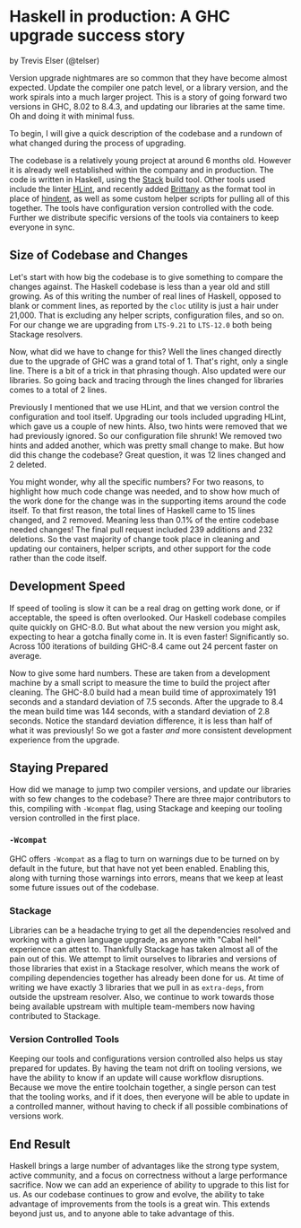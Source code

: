 # Haskell in production: A GHC upgrade success story
by Trevis Elser (@telser)

Version upgrade nightmares are so common that they have become almost expected.
Update the compiler one patch level, or a library version, and the work spirals
into a much larger project. This is a story of going forward two versions in
GHC, 8.02 to 8.4.3, and updating our libraries at the same time. Oh and doing
it with minimal fuss.

To begin, I will give a quick description of the codebase and a rundown of what
changed during the process of upgrading.

The codebase is a relatively young project at around 6 months old. However it
is already well established within the company and in production. The code is
written in Haskell, using the [Stack][] build tool. Other tools used include
the linter [HLint][], and recently added [Brittany][] as the format tool in
place of [hindent][], as well as some custom helper scripts for pulling all of
this together. The tools have configuration version controlled with the code.
Further we distribute specific versions of the tools via containers to keep
everyone in sync.

## Size of Codebase and Changes

Let's start with how big the codebase is to give something to compare the
changes against. The Haskell codebase is less than a year old and still
growing. As of this writing the number of real lines of Haskell, opposed to
blank or comment lines, as reported by the `cloc` utility is just a hair under
21,000. That is excluding any helper scripts, configuration files, and so on.
For our change we are upgrading from `LTS-9.21` to `LTS-12.0` both being
Stackage resolvers.

Now, what did we have to change for this? Well the lines changed directly due
to the upgrade of GHC was a grand total of 1. That's right, only a single line.
There is a bit of a trick in that phrasing though. Also updated were our
libraries. So going back and tracing through the lines changed for libraries
comes to a total of 2 lines.

Previously I mentioned that we use HLint, and that we version control the
configuration and tool itself. Upgrading our tools included upgrading HLint,
which gave us a couple of new hints. Also, two hints were removed that we had
previously ignored. So our configuration file shrunk! We removed two hints and
added another, which was pretty small change to make. But how did this change
the codebase? Great question, it was 12 lines changed and 2 deleted.

You might wonder, why all the specific numbers? For two reasons, to highlight
how much code change was needed, and to show how much of the work done for the
change was in the supporting items around the code itself. To that first
reason, the total lines of Haskell came to 15 lines changed, and 2 removed.
Meaning less than 0.1% of the entire codebase needed changes! The final pull
request included 239 additions and 232 deletions. So the vast majority of
change took place in cleaning and updating our containers, helper scripts, and
other support for the code rather than the code itself.

## Development Speed

If speed of tooling is slow it can be a real drag on getting work done, or if
acceptable, the speed is often overlooked. Our Haskell codebase compiles quite
quickly on GHC-8.0. But what about the new version you might ask, expecting to
hear a gotcha finally come in. It is even faster! Significantly so. Across 100
iterations of building GHC-8.4 came out 24 percent faster on average.

Now to give some hard numbers. These are taken from a development machine by a
small script to measure the time to build the project after cleaning. The
GHC-8.0 build had a mean build time of approximately 191 seconds and a standard
deviation of 7.5 seconds. After the upgrade to 8.4 the mean build time was 144
seconds, with a standard deviation of 2.8 seconds. Notice the standard
deviation difference, it is less than half of what it was previously! So we got
a faster *and* more consistent development experience from the upgrade.

## Staying Prepared

How did we manage to jump two compiler versions, and update our libraries with
so few changes to the codebase?  There are three major contributors to this,
compiling with `-Wcompat` flag, using Stackage and keeping our tooling version
controlled in the first place.

### `-Wcompat`

GHC offers `-Wcompat` as a flag to turn on warnings due to be turned on by
default in the future, but that have not yet been enabled. Enabling this,
along with turning those warnings into errors, means that we keep at least some
future issues out of the codebase.

### Stackage

Libraries can be a headache trying to get all the dependencies resolved and
working with a given language upgrade, as anyone with "Cabal hell" experience
can attest to. Thankfully Stackage has taken almost all of the pain out of
this. We attempt to limit ourselves to libraries and versions of those
libraries that exist in a Stackage resolver, which means the work of compiling
dependencies together has already been done for us. At time of writing we have
exactly 3 libraries that we pull in as `extra-deps`, from outside the upstream
resolver. Also, we continue to work towards those being available upstream with
multiple team-members now having contributed to Stackage.

### Version Controlled Tools

Keeping our tools and configurations version controlled also helps us stay
prepared for updates. By having the team not drift on tooling versions, we have
the ability to know if an update will cause workflow disruptions. Because we
move the entire toolchain together, a single person can test that the tooling
works, and if it does, then everyone will be able to update in a controlled
manner, without having to check if all possible combinations of versions work.

## End Result

Haskell brings a large number of advantages like the strong type system, active
community, and a focus on correctness without a large performance sacrifice.
Now we can add an experience of ability to upgrade to this list for us. As our
codebase continues to grow and evolve, the ability to take advantage of
improvements from the tools is a great win. This extends beyond just us, and to
anyone able to take advantage of this.

[Stack]: https://docs.haskellstack.org/en/stable/README/
[HLint]: https://github.com/ndmitchell/hlint
[Brittany]: https://github.com/lspitzner/brittany
[hindent]: https://github.com/commercialhaskell/hindent
